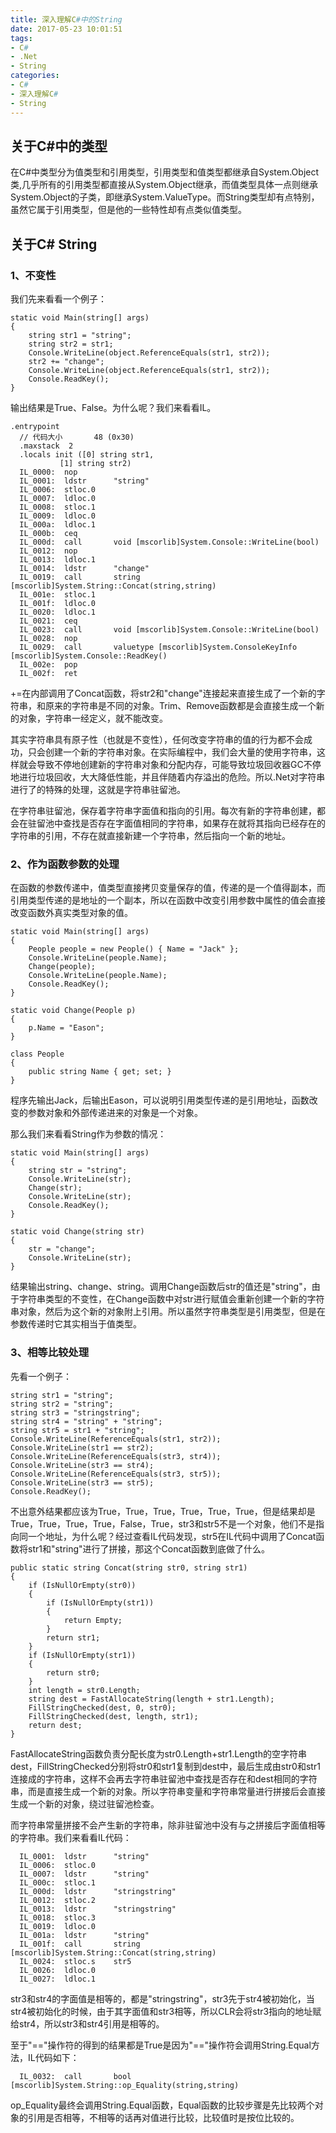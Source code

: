 ```yaml
---
title: 深入理解C#中的String
date: 2017-05-23 10:01:51
tags: 
- C#
- .Net
- String
categories: 
- C#
- 深入理解C#
- String
---
```


## 关于C#中的类型
在C#中类型分为值类型和引用类型，引用类型和值类型都继承自System.Object类,几乎所有的引用类型都直接从System.Object继承，而值类型具体一点则继承System.Object的子类，即继承System.ValueType。而String类型却有点特别，虽然它属于引用类型，但是他的一些特性却有点类似值类型。

## 关于C# String
### 1、不变性
我们先来看看一个例子：
```
static void Main(string[] args)
{
    string str1 = "string";
    string str2 = str1;
    Console.WriteLine(object.ReferenceEquals(str1, str2));
    str2 += "change";
    Console.WriteLine(object.ReferenceEquals(str1, str2));
    Console.ReadKey();
}
```

输出结果是True、False。为什么呢？我们来看看IL。
```
.entrypoint
  // 代码大小       48 (0x30)
  .maxstack  2
  .locals init ([0] string str1,
           [1] string str2)
  IL_0000:  nop
  IL_0001:  ldstr      "string"
  IL_0006:  stloc.0
  IL_0007:  ldloc.0
  IL_0008:  stloc.1
  IL_0009:  ldloc.0
  IL_000a:  ldloc.1
  IL_000b:  ceq
  IL_000d:  call       void [mscorlib]System.Console::WriteLine(bool)
  IL_0012:  nop
  IL_0013:  ldloc.1
  IL_0014:  ldstr      "change"
  IL_0019:  call       string [mscorlib]System.String::Concat(string,string) 
  IL_001e:  stloc.1
  IL_001f:  ldloc.0
  IL_0020:  ldloc.1
  IL_0021:  ceq
  IL_0023:  call       void [mscorlib]System.Console::WriteLine(bool)
  IL_0028:  nop
  IL_0029:  call       valuetype [mscorlib]System.ConsoleKeyInfo [mscorlib]System.Console::ReadKey()
  IL_002e:  pop
  IL_002f:  ret

```

+=在内部调用了Concat函数，将str2和"change"连接起来直接生成了一个新的字符串，和原来的字符串是不同的对象。Trim、Remove函数都是会直接生成一个新的对象，字符串一经定义，就不能改变。

其实字符串具有原子性（也就是不变性），任何改变字符串的值的行为都不会成功，只会创建一个新的字符串对象。在实际编程中，我们会大量的使用字符串，这样就会导致不停地创建新的字符串对象和分配内存，可能导致垃圾回收器GC不停地进行垃圾回收，大大降低性能，并且伴随着内存溢出的危险。所以.Net对字符串进行了的特殊的处理，这就是字符串驻留池。

在字符串驻留池，保存着字符串字面值和指向的引用。每次有新的字符串创建，都会在驻留池中查找是否存在字面值相同的字符串，如果存在就将其指向已经存在的字符串的引用，不存在就直接新建一个字符串，然后指向一个新的地址。

### 2、作为函数参数的处理
在函数的参数传递中，值类型直接拷贝变量保存的值，传递的是一个值得副本，而引用类型传递的是地址的一个副本，所以在函数中改变引用参数中属性的值会直接改变函数外真实类型对象的值。
```
static void Main(string[] args)
{
    People people = new People() { Name = "Jack" };
    Console.WriteLine(people.Name);
    Change(people);
    Console.WriteLine(people.Name);
    Console.ReadKey();
}

static void Change(People p)
{
    p.Name = "Eason";
}

class People
{
    public string Name { get; set; }
}
```

程序先输出Jack，后输出Eason，可以说明引用类型传递的是引用地址，函数改变的参数对象和外部传递进来的对象是一个对象。

那么我们来看看String作为参数的情况：
```
static void Main(string[] args)
{
    string str = "string";
    Console.WriteLine(str);
    Change(str);
    Console.WriteLine(str);
    Console.ReadKey();
}

static void Change(string str)
{
    str = "change";
    Console.WriteLine(str);
}
```

结果输出string、change、string。调用Change函数后str的值还是"string"，由于字符串类型的不变性，在Change函数中对str进行赋值会重新创建一个新的字符串对象，然后为这个新的对象附上引用。所以虽然字符串类型是引用类型，但是在参数传递时它其实相当于值类型。

### 3、相等比较处理
先看一个例子：
```
string str1 = "string";
string str2 = "string";
string str3 = "stringstring";
string str4 = "string" + "string";
string str5 = str1 + "string";
Console.WriteLine(ReferenceEquals(str1, str2));
Console.WriteLine(str1 == str2);
Console.WriteLine(ReferenceEquals(str3, str4));
Console.WriteLine(str3 == str4);
Console.WriteLine(ReferenceEquals(str3, str5));
Console.WriteLine(str3 == str5);
Console.ReadKey();
```

不出意外结果都应该为True，True，True，True，True，True，但是结果却是True，True，True，True，False，True，str3和str5不是一个对象，他们不是指向同一个地址，为什么呢？经过查看IL代码发现，str5在IL代码中调用了Concat函数将str1和"string"进行了拼接，那这个Concat函数到底做了什么。
```
public static string Concat(string str0, string str1)
{
    if (IsNullOrEmpty(str0))
    {
        if (IsNullOrEmpty(str1))
        {
            return Empty;
        }
        return str1;
    }
    if (IsNullOrEmpty(str1))
    {
        return str0;
    }
    int length = str0.Length;
    string dest = FastAllocateString(length + str1.Length);
    FillStringChecked(dest, 0, str0);
    FillStringChecked(dest, length, str1);
    return dest;
}
```

FastAllocateString函数负责分配长度为str0.Length+str1.Length的空字符串dest，FillStringChecked分别将str0和str1复制到dest中，最后生成由str0和str1连接成的字符串，这样不会再去字符串驻留池中查找是否存在和dest相同的字符串，而是直接生成一个新的对象。所以字符串变量和字符串常量进行拼接后会直接生成一个新的对象，绕过驻留池检查。

而字符串常量拼接不会产生新的字符串，除非驻留池中没有与之拼接后字面值相等的字符串。我们来看看IL代码：
```
  IL_0001:  ldstr      "string"
  IL_0006:  stloc.0
  IL_0007:  ldstr      "string"
  IL_000c:  stloc.1
  IL_000d:  ldstr      "stringstring"
  IL_0012:  stloc.2
  IL_0013:  ldstr      "stringstring"
  IL_0018:  stloc.3
  IL_0019:  ldloc.0
  IL_001a:  ldstr      "string"
  IL_001f:  call       string [mscorlib]System.String::Concat(string,string)
  IL_0024:  stloc.s    str5
  IL_0026:  ldloc.0
  IL_0027:  ldloc.1
```

str3和str4的字面值是相等的，都是"stringstring"，str3先于str4被初始化，当str4被初始化的时候，由于其字面值和str3相等，所以CLR会将str3指向的地址赋给str4，所以str3和str4引用是相等的。

至于"=="操作符的得到的结果都是True是因为"=="操作符会调用String.Equal方法，IL代码如下：
```
  IL_0032:  call       bool [mscorlib]System.String::op_Equality(string,string)
```
op_Equality最终会调用String.Equal函数，Equal函数的比较步骤是先比较两个对象的引用是否相等，不相等的话再对值进行比较，比较值时是按位比较的。